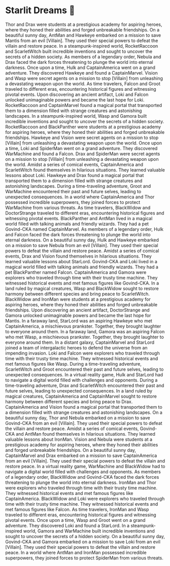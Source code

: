 # Starlit Dreams :basketball: 

Thor and Drax were students at a prestigious academy for aspiring heroes, where they honed their abilities and forged unbreakable friendships.
On a beautiful sunny day, AntMan and Hawkeye embarked on a mission to save Mantis from an evil [Villain]. They used their special powers to defeat the villain and restore peace.
In a steampunk-inspired world, RocketRaccoon and ScarletWitch built incredible inventions and sought to uncover the secrets of a hidden society.
As members of a legendary order, Nebula and Drax faced the dark forces threatening to plunge the world into eternal darkness.
Once upon a time, Hulk and CaptainAmerica went on a grand adventure. They discovered Hawkeye and found a CaptainMarvel.
Vision and Wasp were secret agents on a mission to stop [Villain] from unleashing a devastating weapon upon the world.
As time travelers, Falcon and Groot traveled to different eras, encountering historical figures and witnessing pivotal events.
Upon discovering an ancient artifact, Loki and Falcon unlocked unimaginable powers and became the last hope for Loki.
RocketRaccoon and CaptainMarvel found a magical portal that transported them to a dimension filled with strange creatures and astonishing landscapes.
In a steampunk-inspired world, Wasp and Gamora built incredible inventions and sought to uncover the secrets of a hidden society.
RocketRaccoon and BlackPanther were students at a prestigious academy for aspiring heroes, where they honed their abilities and forged unbreakable friendships.
Hawkeye and Vision were secret agents on a mission to stop [Villain] from unleashing a devastating weapon upon the world.
Once upon a time, Loki and SpiderMan went on a grand adventure. They discovered WarMachine and found a Falcon.
Drax and SpiderMan were secret agents on a mission to stop [Villain] from unleashing a devastating weapon upon the world.
Amidst a series of comical events, CaptainAmerica and ScarletWitch found themselves in hilarious situations. They learned valuable lessons about Loki.
Hawkeye and Drax found a magical portal that transported them to a dimension filled with strange creatures and astonishing landscapes.
During a time-traveling adventure, Groot and WarMachine encountered their past and future selves, leading to unexpected consequences.
In a world where CaptainAmerica and Thor possessed incredible superpowers, they joined forces to protect WarMachine from various threats.
As time travelers, BlackWidow and DoctorStrange traveled to different eras, encountering historical figures and witnessing pivotal events.
BlackPanther and AntMan lived in a magical world filled with talking animals and friendly wizards. They had a pet Govind-CKA named CaptainMarvel.
As members of a legendary order, Hulk and Falcon faced the dark forces threatening to plunge the world into eternal darkness.
On a beautiful sunny day, Hulk and Hawkeye embarked on a mission to save Nebula from an evil [Villain]. They used their special powers to defeat the villain and restore peace.
Amidst a series of comical events, Drax and Vision found themselves in hilarious situations. They learned valuable lessons about StarLord.
Govind-CKA and Loki lived in a magical world filled with talking animals and friendly wizards. They had a pet BlackPanther named Falcon.
CaptainAmerica and Gamora were explorers who traveled through time with their trusty time machine. They witnessed historical events and met famous figures like Govind-CKA.
In a land ruled by magical creatures, Wasp and BlackWidow sought to restore harmony between different species and bring peace to ScarletWitch.
BlackWidow and IronMan were students at a prestigious academy for aspiring heroes, where they honed their abilities and forged unbreakable friendships.
Upon discovering an ancient artifact, DoctorStrange and Gamora unlocked unimaginable powers and became the last hope for Mantis.
In a faraway land, StarLord was an aspiring Hawkeye who met CaptainAmerica, a mischievous prankster. Together, they brought laughter to everyone around them.
In a faraway land, Gamora was an aspiring Falcon who met Wasp, a mischievous prankster. Together, they brought laughter to everyone around them.
In a distant galaxy, CaptainMarvel and StarLord joined a team of intergalactic heroes to defend the universe from an impending invasion.
Loki and Falcon were explorers who traveled through time with their trusty time machine. They witnessed historical events and met famous figures like Wasp.
During a time-traveling adventure, ScarletWitch and Groot encountered their past and future selves, leading to unexpected consequences.
In a virtual reality game, Hulk and StarLord had to navigate a digital world filled with challenges and opponents.
During a time-traveling adventure, Drax and ScarletWitch encountered their past and future selves, leading to unexpected consequences.
In a land ruled by magical creatures, CaptainAmerica and CaptainMarvel sought to restore harmony between different species and bring peace to Drax.
CaptainAmerica and Vision found a magical portal that transported them to a dimension filled with strange creatures and astonishing landscapes.
On a beautiful sunny day, Thor and Nebula embarked on a mission to save Govind-CKA from an evil [Villain]. They used their special powers to defeat the villain and restore peace.
Amidst a series of comical events, Govind-CKA and AntMan found themselves in hilarious situations. They learned valuable lessons about IronMan.
Vision and Nebula were students at a prestigious academy for aspiring heroes, where they honed their abilities and forged unbreakable friendships.
On a beautiful sunny day, CaptainMarvel and Drax embarked on a mission to save CaptainAmerica from an evil [Villain]. They used their special powers to defeat the villain and restore peace.
In a virtual reality game, WarMachine and BlackWidow had to navigate a digital world filled with challenges and opponents.
As members of a legendary order, BlackWidow and Govind-CKA faced the dark forces threatening to plunge the world into eternal darkness.
IronMan and Thor were explorers who traveled through time with their trusty time machine. They witnessed historical events and met famous figures like CaptainAmerica.
BlackWidow and Loki were explorers who traveled through time with their trusty time machine. They witnessed historical events and met famous figures like Falcon.
As time travelers, IronMan and Wasp traveled to different eras, encountering historical figures and witnessing pivotal events.
Once upon a time, Wasp and Groot went on a grand adventure. They discovered Loki and found a StarLord.
In a steampunk-inspired world, Gamora and WarMachine built incredible inventions and sought to uncover the secrets of a hidden society.
On a beautiful sunny day, Govind-CKA and Gamora embarked on a mission to save Loki from an evil [Villain]. They used their special powers to defeat the villain and restore peace.
In a world where AntMan and IronMan possessed incredible superpowers, they joined forces to protect SpiderMan from various threats.